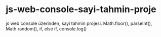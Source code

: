 # js-web-console-sayi-tahmin-proje
js web console üzerinden, sayi tahmin projesi. Math.floor(), parseInt(), Math.random(), if, else if, console.log()
